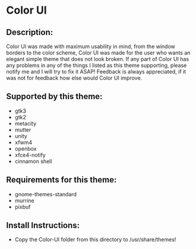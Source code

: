 # Color UI

## Description:
Color UI was made with maximum usability in mind, from the window borders to the color scheme, Color UI was made for the user who wants an elegant simple theme that does not look broken. If any part of Color UI has any problems in any of the things I listed as this theme supporting, please notify me and I will try to fix it ASAP! Feedback is always appreciated, if it was not for feedback how else would Color UI improve.

## Supported by this theme:
* gtk3
* gtk2
* metacity
* mutter
* unity
* xfwm4
* openbox
* xfce4-notify
* cinnamon shell

## Requirements for this theme:
* gnome-themes-standard
* murrine
* pixbuf

## Install Instructions:
* Copy the Color-UI folder from this directory to /usr/share/themes!
